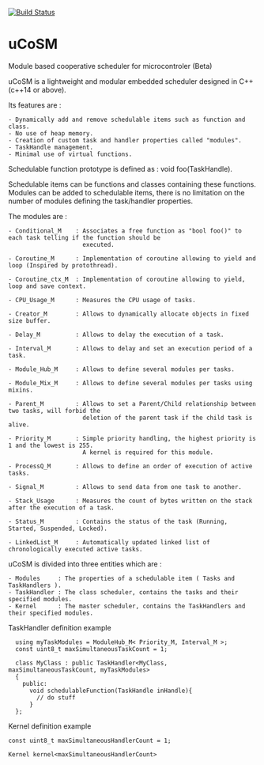 [![Build Status](https://travis-ci.com/ThomasAUB/uCoSM.svg?branch=master)](https://travis-ci.com/ThomasAUB/uCoSM)

# uCoSM
Module based cooperative scheduler for microcontroler (Beta)

  uCoSM is a lightweight and modular embedded scheduler designed in C++ (c++14 or above). 
  
  Its features are :
  
    - Dynamically add and remove schedulable items such as function and class.
    - No use of heap memory.
    - Creation of custom task and handler properties called "modules".
    - TaskHandle management.
    - Minimal use of virtual functions.
  
  
  
  Schedulable function prototype is defined as : void foo(TaskHandle). 
  
  
  Schedulable items can be functions and classes containing these functions. 
  Modules can be added to schedulable items, there is no limitation on the number of modules defining the task/handler
  properties.
  
  The modules are :
      
    - Conditional_M    : Associates a free function as "bool foo()" to each task telling if the function should be
                         executed.
    
    - Coroutine_M      : Implementation of coroutine allowing to yield and loop (Inspired by protothread).
    
    - Coroutine_ctx_M  : Implementation of coroutine allowing to yield, loop and save context.
    
    - CPU_Usage_M      : Measures the CPU usage of tasks.
    
    - Creator_M        : Allows to dynamically allocate objects in fixed size buffer.
    
    - Delay_M          : Allows to delay the execution of a task.
    
    - Interval_M       : Allows to delay and set an execution period of a task.
    
    - Module_Hub_M     : Allows to define several modules per tasks.
    
    - Module_Mix_M     : Allows to define several modules per tasks using mixins.
    
    - Parent_M         : Allows to set a Parent/Child relationship between two tasks, will forbid the
                         deletion of the parent task if the child task is alive. 
                          
    - Priority_M       : Simple priority handling, the highest priority is 1 and the lowest is 255.
                         A kernel is required for this module.
        
    - ProcessQ_M       : Allows to define an order of execution of active tasks.
    
    - Signal_M         : Allows to send data from one task to another.
    
    - Stack_Usage      : Measures the count of bytes written on the stack after the execution of a task.
    
    - Status_M         : Contains the status of the task (Running, Started, Suspended, Locked).
            
    - LinkedList_M     : Automatically updated linked list of chronologically executed active tasks.
    
   
   
  

  uCoSM is divided into three entities which are :
  
    - Modules     : The properties of a schedulable item ( Tasks and TaskHandlers ).
    - TaskHandler : The class scheduler, contains the tasks and their specified modules.
    - Kernel      : The master scheduler, contains the TaskHandlers and their specified modules.
          
        
TaskHandler definition example

      using myTaskModules = ModuleHub_M< Priority_M, Interval_M >;
      const uint8_t maxSimultaneousTaskCount = 1;

      class MyClass : public TaskHandler<MyClass, maxSimultaneousTaskCount, myTaskModules>
      {
        public:
          void schedulableFunction(TaskHandle inHandle){
            // do stuff
          }
      };
    
Kernel definition example

    const uint8_t maxSimultaneousHandlerCount = 1;
    
    Kernel kernel<maxSimultaneousHandlerCount>
